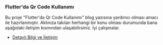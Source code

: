 ### Flutter'da Qr Code Kullanımı

Bu proje "Flutter'da Qr Code Kullanımı" blog yazısına yardımcı olması amacı ile hazırlanmıştır.
Aklınıza takılan herhangi bir konu olması durumunda bana aşağıdaki iletişim kısmından ulaşabilirsiniz.
İyi çalışmalar.

- [Detaylı Bilgi ve İletişim](https://linktr.ee/cameloott)
